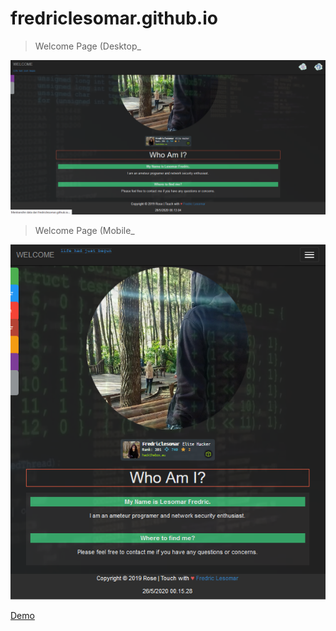 # fredriclesomar.github.io

> Welcome Page (Desktop_
  <img src="https://raw.githubusercontent.com/fredriclesomar/fredriclesomar.github.io/master/images/1.png" width="750" title="Tampilan Desktop">
</p>

> Welcome Page (Mobile_
  <img src="https://raw.githubusercontent.com/fredriclesomar/fredriclesomar.github.io/master/images/2.png" width="750" title="Tampilan Mobile">
</p>

<a href="https://fredriclesomar.github.io/">Demo</a>
